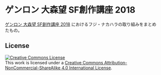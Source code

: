 # ゲンロン 大森望 SF創作講座 2018

[ゲンロン 大森望 SF創作講座 2018](http://school.genron.co.jp/works/sf/2018/) におけるフジ・ナカハラの取り組みをまとめたもの。

## License

[![Creative Commons License](https://i.creativecommons.org/l/by-nc-sa/4.0/88x31.png)](http://creativecommons.org/licenses/by-nc-sa/4.0/)  
This work is licensed under a [Creative Commons Attribution-NonCommercial-ShareAlike 4.0 International License](http://creativecommons.org/licenses/by-nc-sa/4.0/).
